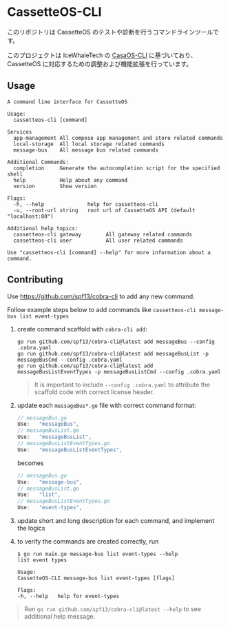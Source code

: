 # CassetteOS-CLI
このリポジトリは CassetteOS のテストや診断を行うコマンドラインツールです。  

このプロジェクトは IceWhaleTech の [CasaOS-CLI](https://github.com/IceWhaleTech/CasaOS-CLI) に基づいており、CassetteOS に対応するための調整および機能拡張を行っています。

## Usage

```text
A command line interface for CassetteOS

Usage:
  cassetteos-cli [command]

Services
  app-management All compose app management and store related commands
  local-storage  All local storage related commands
  message-bus    All message bus related commands

Additional Commands:
  completion     Generate the autocompletion script for the specified shell
  help           Help about any command
  version        Show version

Flags:
  -h, --help              help for cassetteos-cli
  -u, --root-url string   root url of CassetteOS API (default "localhost:80")

Additional help topics:
  cassetteos-cli gateway        All gateway related commands
  cassetteos-cli user           All user related commands

Use "cassetteos-cli [command] --help" for more information about a command.
```

## Contributing

Use <https://github.com/spf13/cobra-cli> to add any new command.

Follow example steps below to add commands like `cassetteos-cli message-bus list event-types`

1. create command scaffold with `cobra-cli add`:

    ```shell
    go run github.com/spf13/cobra-cli@latest add messageBus --config .cobra.yaml
    go run github.com/spf13/cobra-cli@latest add messageBusList -p messageBusCmd --config .cobra.yaml
    go run github.com/spf13/cobra-cli@latest add messageBusListEventTypes -p messageBusListCmd --config .cobra.yaml
    ```

    > It is important to include `--config .cobra.yaml` to attribute the scaffold code with correct license header.

2. update each `messageBus*.go` file with correct command format:

    ```go
    // messageBus.go
    Use:   "messageBus",
    // messageBusList.go
    Use:   "messageBusList",
    // messageBusListEventTypes.go
    Use:   "messageBusListEventTypes",
    ```

    becomes

    ```go
    // messageBus.go
    Use:   "message-bus",
    // messageBusList.go
    Use:   "list",
    // messageBusListEventTypes.go
    Use:   "event-types",
    ```

3. update short and long description for each command, and implement the logics

4. to verify the commands are created correctly, run

    ```shell
    $ go run main.go message-bus list event-types --help
    list event types

    Usage:
    CassetteOS-CLI message-bus list event-types [flags]

    Flags:
    -h, --help   help for event-types
    ```

> Run `go run github.com/spf13/cobra-cli@latest --help` to see additional help message.

